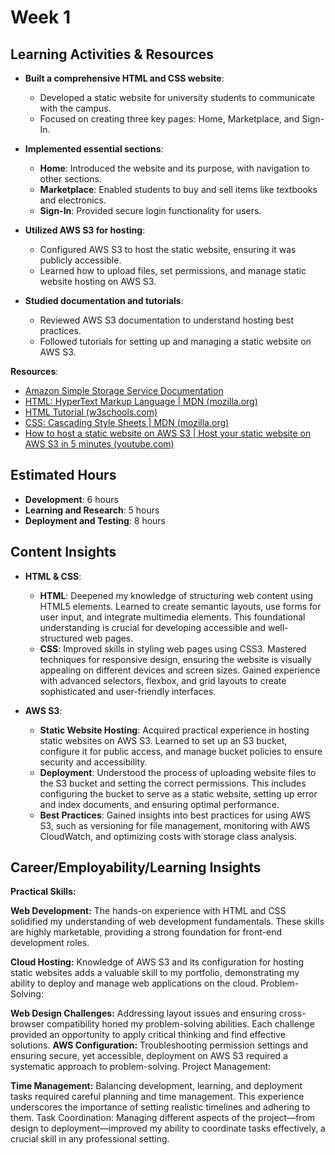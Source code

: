 # Week 1

## Learning Activities & Resources

- **Built a comprehensive HTML and CSS website**:
  - Developed a static website for university students to communicate with the campus.
  - Focused on creating three key pages: Home, Marketplace, and Sign-In.

- **Implemented essential sections**:
  - **Home**: Introduced the website and its purpose, with navigation to other sections.
  - **Marketplace**: Enabled students to buy and sell items like textbooks and electronics.
  - **Sign-In**: Provided secure login functionality for users.

- **Utilized AWS S3 for hosting**:
  - Configured AWS S3 to host the static website, ensuring it was publicly accessible.
  - Learned how to upload files, set permissions, and manage static website hosting on AWS S3.

- **Studied documentation and tutorials**:
  - Reviewed AWS S3 documentation to understand hosting best practices.
  - Followed tutorials for setting up and managing a static website on AWS S3.

**Resources**:
- [Amazon Simple Storage Service Documentation](https://docs.aws.amazon.com/s3/index.html)
- [HTML: HyperText Markup Language | MDN (mozilla.org)](https://developer.mozilla.org/en-US/docs/Web/HTML)
- [HTML Tutorial (w3schools.com)](https://www.w3schools.com/html/)
- [CSS: Cascading Style Sheets | MDN (mozilla.org)](https://developer.mozilla.org/en-US/docs/Web/CSS)
- [How to host a static website on AWS S3 | Host your static website on AWS S3 in 5 minutes (youtube.com)](https://www.youtube.com/watch?v=MzNrhM84cH8)

## Estimated Hours
- **Development**: 6 hours
- **Learning and Research**: 5 hours
- **Deployment and Testing**: 8 hours

## Content Insights

- **HTML & CSS**:
  - **HTML**: Deepened my knowledge of structuring web content using HTML5 elements. Learned to create semantic layouts, use forms for user input, and integrate multimedia elements. This foundational understanding is crucial for developing accessible and well-structured web pages.
  - **CSS**: Improved skills in styling web pages using CSS3. Mastered techniques for responsive design, ensuring the website is visually appealing on different devices and screen sizes. Gained experience with advanced selectors, flexbox, and grid layouts to create sophisticated and user-friendly interfaces.

- **AWS S3**:
  - **Static Website Hosting**: Acquired practical experience in hosting static websites on AWS S3. Learned to set up an S3 bucket, configure it for public access, and manage bucket policies to ensure security and accessibility.
  - **Deployment**: Understood the process of uploading website files to the S3 bucket and setting the correct permissions. This includes configuring the bucket to serve as a static website, setting up error and index documents, and ensuring optimal performance.
  - **Best Practices**: Gained insights into best practices for using AWS S3, such as versioning for file management, monitoring with AWS CloudWatch, and optimizing costs with storage class analysis.

## Career/Employability/Learning Insights
**Practical Skills:**

**Web Development:** The hands-on experience with HTML and CSS solidified my understanding of web development fundamentals. These skills are highly marketable, providing a strong foundation for front-end development roles.

**Cloud Hosting:** Knowledge of AWS S3 and its configuration for hosting static websites adds a valuable skill to my portfolio, demonstrating my ability to deploy and manage web applications on the cloud.
Problem-Solving:

**Web Design Challenges:** Addressing layout issues and ensuring cross-browser compatibility honed my problem-solving abilities. Each challenge provided an opportunity to apply critical thinking and find effective solutions.
**AWS Configuration:** Troubleshooting permission settings and ensuring secure, yet accessible, deployment on AWS S3 required a systematic approach to problem-solving.
Project Management:

**Time Management:** Balancing development, learning, and deployment tasks required careful planning and time management. This experience underscores the importance of setting realistic timelines and adhering to them.
Task Coordination: Managing different aspects of the project—from design to deployment—improved my ability to coordinate tasks effectively, a crucial skill in any professional setting.
